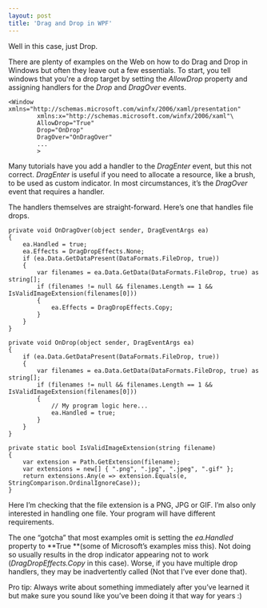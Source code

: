 ```yaml
---
layout: post
title: 'Drag and Drop in WPF'
---
```

Well in this case, just Drop.

There are plenty of examples on the Web on how to do Drag and Drop in Windows but often they leave out a few essentials. To start, you tell windows that you're a drop target by setting the _AllowDrop_ property and assigning handlers for the _Drop_ and _DragOver_ events.
    
    <Window xmlns="http://schemas.microsoft.com/winfx/2006/xaml/presentation"  
            xmlns:x="http://schemas.microsoft.com/winfx/2006/xaml"\  
            AllowDrop="True"  
            Drop="OnDrop"  
            DragOver="OnDragOver"  
            ...  
            >  
    

  


Many tutorials have you add a handler to the _DragEnter_ event, but this not correct. _DragEnter_ is useful if you need to allocate a resource, like a brush, to be used as custom indicator. In most circumstances, it’s the _DragOver_ event that requires a handler.

The handlers themselves are straight-forward. Here’s one that handles file drops.
    
    private void OnDragOver(object sender, DragEventArgs ea)  
    {  
        ea.Handled = true;  
        ea.Effects = DragDropEffects.None;  
        if (ea.Data.GetDataPresent(DataFormats.FileDrop, true))  
        {  
            var filenames = ea.Data.GetData(DataFormats.FileDrop, true) as string[];  
            if (filenames != null && filenames.Length == 1 && IsValidImageExtension(filenames[0]))  
            {  
                ea.Effects = DragDropEffects.Copy;  
            }  
        }  
    }  
      
    private void OnDrop(object sender, DragEventArgs ea)  
    {  
        if (ea.Data.GetDataPresent(DataFormats.FileDrop, true))  
        {  
            var filenames = ea.Data.GetData(DataFormats.FileDrop, true) as string[];  
            if (filenames != null && filenames.Length == 1 && IsValidImageExtension(filenames[0]))  
            {  
                // My program logic here...  
                ea.Handled = true;  
            }  
        }  
    }  
      
    private static bool IsValidImageExtension(string filename)  
    {  
        var extension = Path.GetExtension(filename);  
        var extensions = new[] { ".png", ".jpg", ".jpeg", ".gif" };  
        return extensions.Any(e => extension.Equals(e, StringComparison.OrdinalIgnoreCase));  
    }  
    

  


Here I’m checking that the file extension is a PNG, JPG or GIF. I’m also only interested in handling one file. Your program will have different requirements.

The one “gotcha” that most examples omit is setting the _ea.Handled_ property to **True **(some of Microsoft’s examples miss this). Not doing so usually results in the drop indicator appearing not to work (_DragDropEffects.Copy_ in this case). Worse, if you have multiple drop handlers, they may be inadvertently called (Not that I’ve ever done that).

Pro tip: Always write about something immediately after you’ve learned it but make sure you sound like you’ve been doing it that way for years :)
